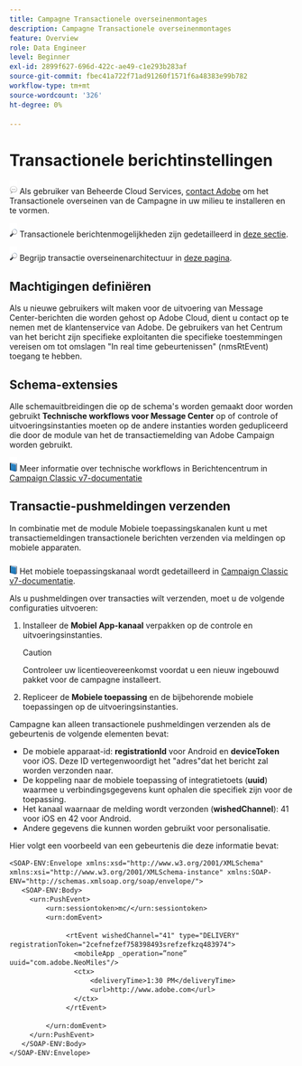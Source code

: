 ```yaml
---
title: Campagne Transactionele overseinenmontages
description: Campagne Transactionele overseinenmontages
feature: Overview
role: Data Engineer
level: Beginner
exl-id: 2899f627-696d-422c-ae49-c1e293b283af
source-git-commit: fbec41a722f71ad91260f1571f6a48383e99b782
workflow-type: tm+mt
source-wordcount: '326'
ht-degree: 0%

---
```


# Transactionele berichtinstellingen

![](../assets/do-not-localize/speech.png)  Als gebruiker van Beheerde Cloud Services, [contact Adobe](../start/campaign-faq.md#support) om het Transactionele overseinen van de Campagne in uw milieu te installeren en te vormen.

![](../assets/do-not-localize/glass.png) Transactionele berichtenmogelijkheden zijn gedetailleerd in [deze sectie](../send/transactional.md).

![](../assets/do-not-localize/glass.png) Begrijp transactie overseinenarchitectuur in [deze pagina](../architecture/architecture.md).

## Machtigingen definiëren

Als u nieuwe gebruikers wilt maken voor de uitvoering van Message Center-berichten die worden gehost op Adobe Cloud, dient u contact op te nemen met de klantenservice van Adobe. De gebruikers van het Centrum van het bericht zijn specifieke exploitanten die specifieke toestemmingen vereisen om tot omslagen &quot;In real time gebeurtenissen&quot; (nmsRtEvent) toegang te hebben.

## Schema-extensies

Alle schemauitbreidingen die op de schema&#39;s worden gemaakt door worden gebruikt **Technische workflows voor Message Center** op of controle of uitvoeringsinstanties moeten op de andere instanties worden gedupliceerd die door de module van het de transactiemelding van Adobe Campaign worden gebruikt.

![](../assets/do-not-localize/book.png) Meer informatie over technische workflows in Berichtencentrum in [Campaign Classic v7-documentatie](https://experienceleague.adobe.com/docs/campaign-classic/using/transactional-messaging/configure-transactional-messaging/additional-configurations.html#technical-workflows)

## Transactie-pushmeldingen verzenden

In combinatie met de module Mobiele toepassingskanalen kunt u met transactiemeldingen transactionele berichten verzenden via meldingen op mobiele apparaten.

![](../assets/do-not-localize/book.png) Het mobiele toepassingskanaal wordt gedetailleerd in [Campaign Classic v7-documentatie](https://experienceleague.adobe.com/docs/campaign-classic/using/sending-messages/sending-push-notifications/about-mobile-app-channel.html?lang=en#sending-messages).

Als u pushmeldingen over transacties wilt verzenden, moet u de volgende configuraties uitvoeren:

1. Installeer de **Mobiel App-kanaal** verpakken op de controle en uitvoeringsinstanties.

   >[!CAUTION]
   >
   >Controleer uw licentieovereenkomst voordat u een nieuw ingebouwd pakket voor de campagne installeert.

1. Repliceer de **Mobiele toepassing** en de bijbehorende mobiele toepassingen op de uitvoeringsinstanties.

Campagne kan alleen transactionele pushmeldingen verzenden als de gebeurtenis de volgende elementen bevat:

* De mobiele apparaat-id: **registrationId** voor Android en **deviceToken** voor iOS. Deze ID vertegenwoordigt het &quot;adres&quot;dat het bericht zal worden verzonden naar.
* De koppeling naar de mobiele toepassing of integratietoets (**uuid**) waarmee u verbindingsgegevens kunt ophalen die specifiek zijn voor de toepassing.
* Het kanaal waarnaar de melding wordt verzonden (**wishedChannel**): 41 voor iOS en 42 voor Android.
* Andere gegevens die kunnen worden gebruikt voor personalisatie.

Hier volgt een voorbeeld van een gebeurtenis die deze informatie bevat:

```
<SOAP-ENV:Envelope xmlns:xsd="http://www.w3.org/2001/XMLSchema" xmlns:xsi="http://www.w3.org/2001/XMLSchema-instance" xmlns:SOAP-ENV="http://schemas.xmlsoap.org/soap/envelope/">
   <SOAP-ENV:Body>
     <urn:PushEvent>
         <urn:sessiontoken>mc/</urn:sessiontoken>
         <urn:domEvent>

              <rtEvent wishedChannel="41" type="DELIVERY" registrationToken="2cefnefzef758398493srefzefkzq483974">
                <mobileApp _operation=”none” uuid="com.adobe.NeoMiles"/>
                <ctx>
                    <deliveryTime>1:30 PM</deliveryTime>
                    <url>http://www.adobe.com</url>
                </ctx>
              </rtEvent>

         </urn:domEvent>
     </urn:PushEvent>           
   </SOAP-ENV:Body>
</SOAP-ENV:Envelope>
```
